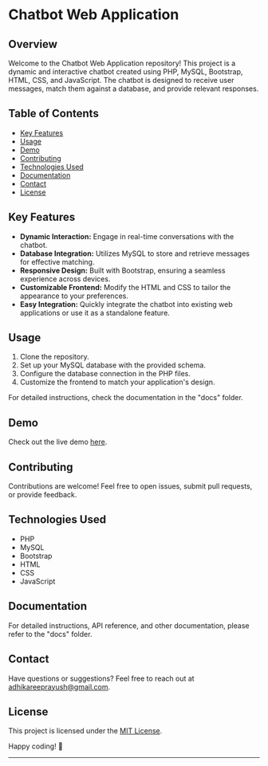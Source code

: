# Chatbot Web Application

## Overview

Welcome to the Chatbot Web Application repository! This project is a dynamic and interactive chatbot created using PHP, MySQL, Bootstrap, HTML, CSS, and JavaScript. The chatbot is designed to receive user messages, match them against a database, and provide relevant responses.

## Table of Contents

- [Key Features](#key-features)
- [Usage](#usage)
- [Demo](#demo)
- [Contributing](#contributing)
- [Technologies Used](#technologies-used)
- [Documentation](#documentation)
- [Contact](#contact)
- [License](#license)

## Key Features

- **Dynamic Interaction:** Engage in real-time conversations with the chatbot.
- **Database Integration:** Utilizes MySQL to store and retrieve messages for effective matching.
- **Responsive Design:** Built with Bootstrap, ensuring a seamless experience across devices.
- **Customizable Frontend:** Modify the HTML and CSS to tailor the appearance to your preferences.
- **Easy Integration:** Quickly integrate the chatbot into existing web applications or use it as a standalone feature.

## Usage

1. Clone the repository.
2. Set up your MySQL database with the provided schema.
3. Configure the database connection in the PHP files.
4. Customize the frontend to match your application's design.

For detailed instructions, check the documentation in the "docs" folder.

## Demo

Check out the live demo [here](#).

## Contributing

Contributions are welcome! Feel free to open issues, submit pull requests, or provide feedback.

## Technologies Used

- PHP
- MySQL
- Bootstrap
- HTML
- CSS
- JavaScript

## Documentation

For detailed instructions, API reference, and other documentation, please refer to the "docs" folder.

## Contact

Have questions or suggestions? Feel free to reach out at [adhikareeprayush@gmail.com](mailto:adhikareeprayush@gmail.com).

## License

This project is licensed under the [MIT License](License.txt).

Happy coding! 🚀

---


